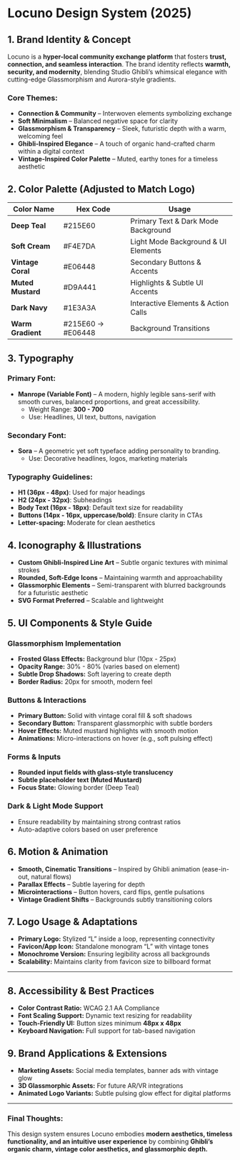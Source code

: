 # Locuno Design System (2025)

## **1. Brand Identity & Concept**
Locuno is a **hyper-local community exchange platform** that fosters **trust, connection, and seamless interaction**. The brand identity reflects **warmth, security, and modernity**, blending Studio Ghibli’s whimsical elegance with cutting-edge Glassmorphism and Aurora-style gradients.

### **Core Themes:**
- **Connection & Community** – Interwoven elements symbolizing exchange
- **Soft Minimalism** – Balanced negative space for clarity
- **Glassmorphism & Transparency** – Sleek, futuristic depth with a warm, welcoming feel
- **Ghibli-Inspired Elegance** – A touch of organic hand-crafted charm within a digital context
- **Vintage-Inspired Color Palette** – Muted, earthy tones for a timeless aesthetic

## **2. Color Palette (Adjusted to Match Logo)**

| Color Name | Hex Code | Usage |
|------------|----------|--------|
| **Deep Teal** | #215E60 | Primary Text & Dark Mode Background |
| **Soft Cream** | #F4E7DA | Light Mode Background & UI Elements |
| **Vintage Coral** | #E06448 | Secondary Buttons & Accents |
| **Muted Mustard** | #D9A441 | Highlights & Subtle UI Accents |
| **Dark Navy** | #1E3A3A | Interactive Elements & Action Calls |
| **Warm Gradient** | #215E60 → #E06448 | Background Transitions |

## **3. Typography**
### **Primary Font:**
- **Manrope (Variable Font)** – A modern, highly legible sans-serif with smooth curves, balanced proportions, and great accessibility.
  - Weight Range: **300 - 700**
  - Use: Headlines, UI text, buttons, navigation

### **Secondary Font:**
- **Sora** – A geometric yet soft typeface adding personality to branding.
  - Use: Decorative headlines, logos, marketing materials

### **Typography Guidelines:**
- **H1 (36px - 48px)**: Used for major headings
- **H2 (24px - 32px)**: Subheadings
- **Body Text (16px - 18px)**: Default text size for readability
- **Buttons (14px - 16px, uppercase/bold)**: Ensure clarity in CTAs
- **Letter-spacing:** Moderate for clean aesthetics

## **4. Iconography & Illustrations**
- **Custom Ghibli-Inspired Line Art** – Subtle organic textures with minimal strokes
- **Rounded, Soft-Edge Icons** – Maintaining warmth and approachability
- **Glassmorphic Elements** – Semi-transparent with blurred backgrounds for a futuristic aesthetic
- **SVG Format Preferred** – Scalable and lightweight

## **5. UI Components & Style Guide**

### **Glassmorphism Implementation**
- **Frosted Glass Effects:** Background blur (10px - 25px)
- **Opacity Range:** 30% - 80% (varies based on element)
- **Subtle Drop Shadows:** Soft layering to create depth
- **Border Radius:** 20px for smooth, modern feel

### **Buttons & Interactions**
- **Primary Button:** Solid with vintage coral fill & soft shadows
- **Secondary Button:** Transparent glassmorphic with subtle borders
- **Hover Effects:** Muted mustard highlights with smooth motion
- **Animations:** Micro-interactions on hover (e.g., soft pulsing effect)

### **Forms & Inputs**
- **Rounded input fields with glass-style translucency**
- **Subtle placeholder text (Muted Mustard)**
- **Focus State:** Glowing border (Deep Teal)

### **Dark & Light Mode Support**
- Ensure readability by maintaining strong contrast ratios
- Auto-adaptive colors based on user preference

## **6. Motion & Animation**
- **Smooth, Cinematic Transitions** – Inspired by Ghibli animation (ease-in-out, natural flows)
- **Parallax Effects** – Subtle layering for depth
- **Microinteractions** – Button hovers, card flips, gentle pulsations
- **Vintage Gradient Shifts** – Backgrounds subtly transitioning colors

## **7. Logo Usage & Adaptations**
- **Primary Logo:** Stylized “L” inside a loop, representing connectivity
- **Favicon/App Icon:** Standalone monogram “L” with vintage tones
- **Monochrome Version:** Ensuring legibility across all backgrounds
- **Scalability:** Maintains clarity from favicon size to billboard format

---
## **8. Accessibility & Best Practices**
- **Color Contrast Ratio:** WCAG 2.1 AA Compliance
- **Font Scaling Support:** Dynamic text resizing for readability
- **Touch-Friendly UI:** Button sizes minimum **48px x 48px**
- **Keyboard Navigation:** Full support for tab-based navigation

## **9. Brand Applications & Extensions**
- **Marketing Assets:** Social media templates, banner ads with vintage glow
- **3D Glassmorphic Assets:** For future AR/VR integrations
- **Animated Logo Variants:** Subtle pulsing glow effect for digital platforms

---

### **Final Thoughts:**
This design system ensures Locuno embodies **modern aesthetics, timeless functionality, and an intuitive user experience** by combining **Ghibli’s organic charm, vintage color aesthetics, and glassmorphic depth.**
